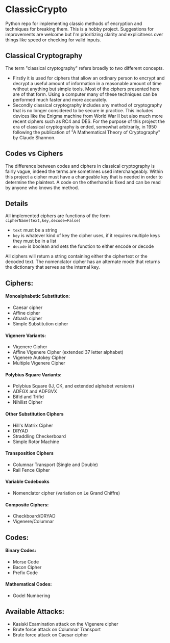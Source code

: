 # ClassicCrypto
Python repo for implementing classic methods of encryption and techniques for breaking them. This is a hobby project. Suggestions for improvements are welcome but I'm prioritizing clarity and explicitness over things like speed or checking for valid inputs.

## Classical Cryptography
The term "classical cryptography" refers broadly to two different concepts.
* Firstly it is used for ciphers that allow an ordinary person to encrypt and decrypt a useful amount of information in a reasonable amount of time without anything but simple tools. Most of the ciphers presented here are of that form. Using a computer many of these techniques can be performed much faster and more accurately.
* Secondly classical cryptography includes any method of cryptography that is no longer considered to be secure in practice. This includes devices like the Enigma machine from World War II but also much more recent ciphers such as RC4 and DES. For the purpose of this project the era of classical cryptography is ended, somewhat arbitrarily, in 1950 following the publication of "A Mathematical Theory of Cryptography" by Claude Shannon.

## Codes vs Ciphers
The difference between codes and ciphers in classical cryptography is fairly vague, indeed the terms are sometimes used interchangeably. Within this project a cipher must have a changeable key that is needed in order to determine the plaintext. A code on the otherhand is fixed and can be read by anyone who knows the method.

## Details
All implemented ciphers are functions of the form `cipherName(text,key,decode=False)`
*  `text` must be a string
*  `key` is whatever kind of key the cipher uses, if it requires multiple keys they must be in a list
*  `decode` is boolean and sets the function to either encode or decode

All ciphers will return a string containing either the ciphertext or the decoded text.
The nomenclator cipher has an alternate mode that returns the dictionary that serves as the internal key.

##  Ciphers:

#### Monoalphabetic Substitution:
* Caesar cipher
* Affine cipher
* Atbash cipher
* Simple Substitution cipher

#### Vigenere Variants:
* Vigenere Cipher
* Affine Vigenere Cipher (extended 37 letter alphabet)
* Vigenere Autokey Cipher
* Multiple Vigenere Cipher

#### Polybius Square Variants:
* Polybius Square (IJ, CK, and extended alphabet versions)
* ADFGX and ADFGVX
* Bifid and Trifid
* Nihilist Cipher

#### Other Substitution Ciphers
* Hill's Matrix Cipher
* DRYAD
* Straddling Checkerboard
* Simple Rotor Machine

#### Transposition Ciphers
* Columnar Transport (Single and Double)
* Rail Fence Cipher

#### Variable Codebooks
* Nomenclator cipher (variation on Le Grand Chiffre)

#### Composite Ciphers:
* Checkboard/DRYAD
* Vigenere/Columnar

## Codes:

#### Binary Codes:
* Morse Code
* Bacon Cipher
* Prefix Code

#### Mathematical Codes:
* Godel Numbering

## Available Attacks:
* Kasiski Examination attack on the Vigenere cipher
* Brute force attack on Columnar Transport
* Brute force attack on Caesar cipher
